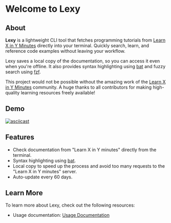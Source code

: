 # Welcome to Lexy

## About

**Lexy** is a lightweight CLI tool that fetches programming tutorials from [Learn X in Y Minutes](https://learnxinyminutes.com) directly into your terminal. Quickly search, learn, and reference code examples without leaving your workflow.

Lexy saves a local copy of the documentation, so you can access it even when you're offline. It also provides syntax highlighting using [bat](https://github.com/sharkdp/bat) and fuzzy search using [fzf](https://github.com/junegunn/fzf).

This project would not be possible without the amazing work of the [Learn X in Y Minutes](https://github.com/adambard/learnxinyminutes-docs) community. A huge thanks to all contributors for making high-quality learning resources freely available!

## Demo

[![asciicast](https://asciinema.org/a/717362.svg)](https://asciinema.org/a/717362)

## Features

- Check documentation from "Learn X in Y minutes" directly from the terminal.
- Syntax highlighting using [bat](https://github.com/sharkdp/bat).
- Local copy to speed up the process and avoid too many requests to the "Learn X in Y minutes" server.
- Auto-update every 60 days.

## Learn More

To learn more about Lexy, check out the following resources:

- Usage documentation: [Usage Documentation](usage.md)
